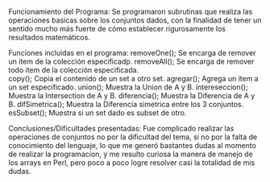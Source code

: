 Funcionamiento del Programa:
Se programaron subrutinas que realiza las operaciones basicas sobre los conjuntos dados, con la finalidad de tener un sentido mucho más fuerte de cómo establecer rigurosamente los resultados matemáticos.

Funciones incluidas en el programa:
    removeOne();     Se encarga de remover un item de la colección especificadp.
    removeAll();     Se encarga de remover todo item de la colección especificada.  
         copy();     Copia el contenido de un set a otro set.
      agregar();     Agrega un item a un set especificado.
        union();     Muestra la Union de A y B.
intereseccion();     Muestra la Intersection de A y B.
   diferencia();     Muestra la Diferencia de A y B.
 difSimetrica();     Muestra la Diferencia simetrica entre los 3 conjuntos.
     esSubset();     Muestra si un set dado es subset de otro.

Conclusiones/Dificultades presentadas:
Fue complicado realizar las operaciones de conjuntos no por la dificultad del tema, si no por la falta de conocimiento del lenguaje, lo que me generó bastantes dudas al momento de realizar la programacion, y me resulto curiosa la manera de manejo de los arrays en Perl, pero poco a poco logre resolver casi la totalidad de mis dudas.
